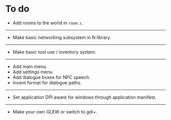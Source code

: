 # To do
- Add rooms to the world in `room.c`.
----
- Make basic networking subsystem in N library.
----
- Make basic tool use / inventory system.
----
- Add main menu.
- Add settings menu.
- Add dialogue boxes for NPC speech.
- Invent format for dialogue paths.
----
- Set application DPI aware for windows through application manifest.
----
- Make your own GLEW or switch to gdi+.
